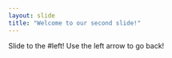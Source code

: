 ```yaml
---
layout: slide
title: "Welcome to our second slide!"
---
```

Slide to the #left!
Use the left arrow to go back!
